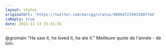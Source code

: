 ```yaml
---
layout: status
originalUrl: 'https://twitter.com/marcgg/status/400647219931807744'
isReply: true
date: 2013-11-13 15:31:55
---
```


@gromain "He saw it, he loved it, he ate it." Meilleure quote de l'année - de loin.
